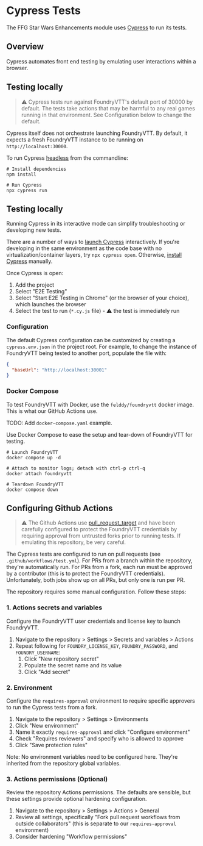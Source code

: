 # Cypress Tests

The FFG Star Wars Enhancements module uses [Cypress](https://www.cypress.io/) to run its tests.

## Overview

Cypress automates front end testing by emulating user interactions within a browser.

## Testing locally

> :warning: Cypress tests run against FoundryVTT's default port of 30000 by default. The tests take actions that may be harmful to any real games running in that environment. See Configuration below to change the default.

Cypress itself does not orchestrate launching FoundryVTT. By default, it expects a fresh FoundryVTT instance to be running on `http://localhost:30000`.

To run Cypress [headless](https://en.wikipedia.org/wiki/Headless_browser) from the commandline:

```shell
# Install dependencies
npm install

# Run Cypress
npx cypress run
```

## Testing locally

Running Cypress in its interactive mode can simplify troubleshooting or developing new tests.

There are a number of ways to [launch Cypress](https://docs.cypress.io/guides/getting-started/opening-the-app) interactively.
If you're developing in the same environment as the code base with no virtualization/container layers, try `npx cypress open`.
Otherwise, [install Cypress](https://docs.cypress.io/guides/getting-started/installing-cypress) manually.

Once Cypress is open:

1. Add the project
2. Select "E2E Testing"
3. Select "Start E2E Testing in Chrome" (or the browser of your choice), which launches the browser
4. Select the test to run (`*.cy.js` file) - :warning: the test is immediately run

### Configuration

The default Cypress configuration can be customized by creating a `cypress.env.json` in the project root. For example, to change the instance of FoundryVTT being tested to another port, populate the file with:

```json
{
  "baseUrl": "http://localhost:30001"
}
```

### Docker Compose

To test FoundryVTT with Docker, use the `felddy/foundryvtt` docker image. This is what our GitHub Actions use.

TODO: Add `docker-compose.yaml` example.

Use Docker Compose to ease the setup and tear-down of FoundryVTT for testing.

```shell
# Launch FoundryVTT
docker compose up -d

# Attach to monitor logs; detach with ctrl-p ctrl-q
docker attach foundryvtt

# Teardown FoundryVTT
docker compose down
```

## Configuring Github Actions

> :warning: The Github Actions use [pull_request_target](https://securitylab.github.com/research/github-actions-preventing-pwn-requests/) and have been carefully configured to protect the FoundryVTT credentials by requiring approval from untrusted forks prior to running tests. If emulating this repository, be very careful.

The Cypress tests are configured to run on pull requests (see `.github/workflows/test.yml`). For PRs from a branch within the repository, they're automatically run. For PRs from a fork, each run must be approved by a contributor (this is to protect the FoundryVTT credentials). Unfortunately, both jobs show up on all PRs, but only one is run per PR.

The repository requires some manual configuration. Follow these steps:

### 1. Actions secrets and variables

Configure the FoundryVTT user credentials and license key to launch FoundryVTT.

1. Navigate to the repository > Settings > Secrets and variables > Actions
2. Repeat following for `FOUNDRY_LICENSE_KEY`, `FOUNDRY_PASSWORD`, and `FOUNDRY_USERNAME`:
   1. Click "New repository secret"
   2. Populate the secret name and its value
   3. Click "Add secret"

### 2. Environment

Configure the `requires-approval` environment to require specific approvers to run the Cypress tests from a fork.

1. Navigate to the repository > Settings > Environments
2. Click "New environment"
3. Name it exactly `requires-approval` and click "Configure environment"
4. Check "Requires reviewers" and specify who is allowed to approve
5. Click "Save protection rules"

Note: No environment variables need to be configured here. They're inherited from the repository global variables.

### 3. Actions permissions (Optional)

Review the repository Actions permissions. The defaults are sensible, but these settings provide optional hardening configuration.

1. Navigate to the repository > Settings > Actions > General
2. Review all settings, specifically "Fork pull request workflows from outside collaborators"
   (this is separate to our `requires-approval` environment)
3. Consider hardening "Workflow permissions"
